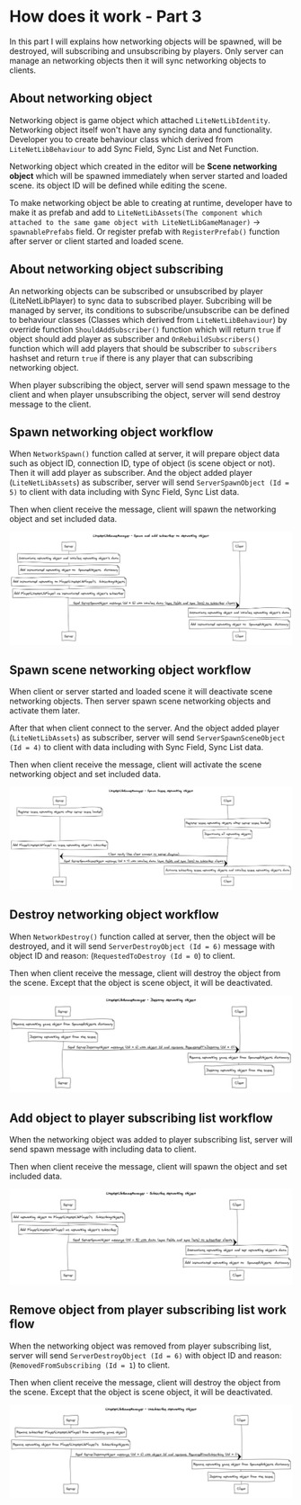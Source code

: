 # How does it work - Part 3

In this part I will explains how networking objects will be spawned, will be destroyed, will subscribing and unsubscribing by players. Only server can manage an networking objects then it will sync networking objects to clients.

## About networking object

Networking object is game object which attached `LiteNetLibIdentity`. Networking object itself won't have any syncing data and functionality. Developer you to create behaviour class which derived from `LiteNetLibBehaviour` to add Sync Field, Sync List and Net Function.

Networking object which created in the editor will be **Scene networking object** which will be spawned immediately when server started and loaded scene. its object ID will be defined while editing the scene.

To make networking object be able to creating at runtime, developer have to make it as prefab and add to `LiteNetLibAssets(The component which attached to the same game object with LiteNetLibGameManager)` → `spawnablePrefabs` field. Or register prefab with `RegisterPrefab()` function after server or client started and loaded scene.

## About networking object subscribing

An networking objects can be subscribed or unsubscribed by player (LiteNetLibPlayer) to sync data to subscribed player. Subcribing will be managed by server, its conditions to subscribe/unsubscribe can be defined to behaviour classes (Classes which derived from `LiteNetLibBehaviour`) by override function `ShouldAddSubscriber()` function which will return `true` if object should add player as subscriber and `OnRebuildSubscribers()` function which will add players that should be subscriber to `subscribers` hashset and return `true` if there is any player that can subscribing networking object.

When player subscribing the object, server will send spawn message to the client and when player unsubscribing the object, server will send destroy message to the client.

## Spawn networking object workflow

When `NetworkSpawn()` function called at server, it will prepare object data such as object ID, connection ID, type of object (is scene object or not). Then it will add player as subscriber. And the object added player (`LiteNetLibAssets`) as subscriber, server will send `ServerSpawnObject (Id = 5)` to client with data including with Sync Field, Sync List data.

Then when client receive the message, client will spawn the networking object and set included data.

![](../images/seq_spawn-and-add-subscriber-to-networking-object.png)

## Spawn scene networking object workflow

When client or server started and loaded scene it will deactivate scene networking objects. Then server spawn scene networking objects and activate them later. 

After that when client connect to the server. And the object added player (`LiteNetLibAssets`) as subscriber, server will send `ServerSpawnSceneObject (Id = 4)` to client with data including with Sync Field, Sync List data.

Then when client receive the message, client will activate the scene networking object and set included data.

![](../images/seq_spawn-scene-networking-object.png)

## Destroy networking object workflow

When `NetworkDestroy()` function called at server, then the object will be destroyed, and it will send `ServerDestroyObject (Id = 6)` message with object ID and reason: (`RequestedToDestroy (Id = 0`) to client.

Then when client receive the message, client will destroy the object from the scene. Except that the object is scene object, it will be deactivated.

![](../images/seq_destroy-networking-object.png)

## Add object to player subscribing list workflow

When the networking object was added to player subscribing list, server will send spawn message with including data to client.

Then when client receive the message, client will spawn the object and set included data.

![](../images/seq_subscribe-networking-object.png)

## Remove object from player subscribing list work flow

When the networking object was removed from player subscribing list, server will send `ServerDestroyObject (Id = 6)` with object ID and reason: (`RemovedFromSubscribing (Id = 1`) to client.

Then when client receive the message, client will destroy the object from the scene. Except that the object is scene object, it will be deactivated.

![](../images/seq_unsubscribe-networking-object.png)
